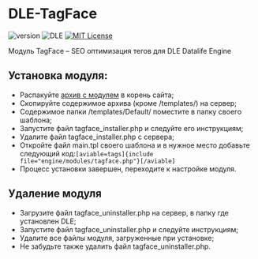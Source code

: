 # DLE-TagFace
![version](https://img.shields.io/badge/version-1.1.1-red.svg?style=flat-square "Version")
![DLE](https://img.shields.io/badge/DLE-8.2-green.svg?style=flat-square "DLE Version")
[![MIT License](https://img.shields.io/badge/license-MIT-blue.svg?style=flat-square)](https://github.com/dle-modules/DLE-StarterKit/blob/master/LICENSE)

Модуль TagFace – SEO оптимизация тегов для DLE Datalife Engine

## Установка модуля:

- Распакуйте [архив с модулем](https://github.com/dle-modules/DLE-TagFace/releases/latest) в корень сайта;
- Скопируйте содержимое архива (кроме /templates/) на сервер;
- Содержимое папки /templates/Default/ поместите в папку своего шаблона;
- Запустите файл tagface_installer.php и следуйте его инструкциям;
- Удалите файл tagface_installer.php с сервера;
- Откройте файл main.tpl своего шаблона и в нужное место добавьте следующий код:`[aviable=tags]{include file="engine/modules/tagface.php"}[/aviable]`
- Процесс установки завершен, переходите к настройке модуля.

## Удаление модуля

- Загрузите файл tagface_uninstaller.php на сервер, в папку где установлен DLE;
- Запустите файл tagface_uninstaller.php и следуйте инструкциям;
- Удалите все файлы модуля, загруженные при установке;
- Не забудьте также удалить файл tagface_uninstaller.php.